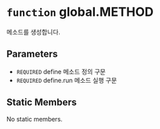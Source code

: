 # `function` global.METHOD
메소드를 생성합니다.

## Parameters
* `REQUIRED` define		메소드  정의 구문
* `REQUIRED` define.run	메소드  실행 구문

## Static Members
No static members.
